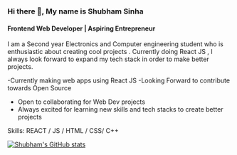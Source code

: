 ### Hi there 👋, My name is Shubham Sinha
#### Frontend Web Developer | Aspiring Entrepreneur
I am a Second year Electronics and Computer engineering student who is enthusiastic about creating cool projects . Currently doing React JS , I always look forward to expand my tech stack in order to make better projects.

-Currently making web apps using React JS
-Looking Forward to contribute towards Open Source
- Open to collaborating for Web Dev projects
- Always excited for learning new skills and tech stacks to create better projects

Skills: REACT / JS / HTML / CSS/ C++

<!-- stats -->
[![Shubham's GitHub stats](https://github-readme-stats.vercel.app/api?username=IamSinha27)](https://github.com/anuraghazra/github-readme-stats)

